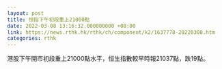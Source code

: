 ```yaml
---
layout: post
title: 恒指下午初段重上21000點
date: 2022-03-08 13:16:32.000000000 +08:00
link: https://news.rthk.hk/rthk/ch/component/k2/1637778-20220308.htm
categories: rthk
---
```


港股下午開市初段重上21000點水平，恒生指數較早時報21037點，跌19點。
